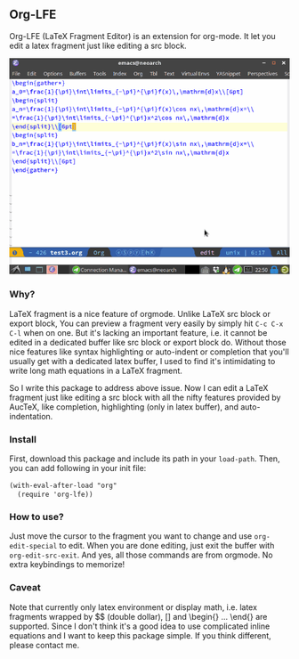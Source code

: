 ## Org-LFE

Org-LFE (LaTeX Fragment Editor) is an extension for org-mode. It let you edit a latex fragment just like editing a src block.

![org-lfe](org-lfe.gif)

### Why?
LaTeX fragment is a nice feature of orgmode. Unlike LaTeX src block or export block, You can preview a fragment very easily by simply hit `C-c C-x C-l` when on one. But it's lacking an important feature, i.e. it cannot be edited in a dedicated buffer like src block or export block do. Without those nice features like syntax highlighting or auto-indent or completion that you'll usually get with a dedicated latex buffer, I used to find it's intimidating to write long math equations in a LaTeX fragment.

So I write this package to address above issue. Now I can edit a LaTeX fragment just like editing a src block with all the nifty features provided by AucTeX, like completion, highlighting (only in latex buffer), and auto-indentation.

### Install

First, download this package and include its path in your `load-path`. Then, you can add following in your init file:

```
(with-eval-after-load "org"
  (require 'org-lfe))
```

### How to use?
Just move the cursor to the fragment you want to change and use `org-edit-special` to edit. When you are done editing, just exit the buffer with `org-edit-src-exit`. And yes, all those commands are from orgmode. No extra keybindings to memorize!

### Caveat
Note that currently only latex environment or display math, i.e. latex fragments wrapped by $$ (double dollar), \[\] and \begin{} ... \end{} are supported. Since I don't think it's a good idea to use complicated inline equations and I want to keep this package simple. If you think different, please contact me.
